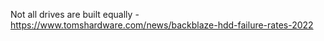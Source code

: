 Not all drives are built equally - https://www.tomshardware.com/news/backblaze-hdd-failure-rates-2022